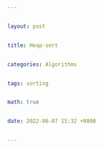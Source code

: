 ```yaml
---


layout: post


title: Heap-sort


categories: Algorithms


tags: sorting


math: true


date: 2022-06-07 15:32 +0800


---
```

